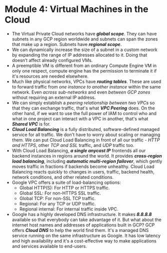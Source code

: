 # Module 4: Virtual Machines in the Cloud

- The Virtual Private Cloud networks have ***global scope***. They can have subnets in any GCP region worldwide and subnets can span the zones that make up a region. Subnets have ***regional scope***.
- We can dynamically increase the size of a subnet in a custom network by expanding the range of IP addresses allocated to it. Doing that doesn’t affect already configured VMs.
- A preemptible VM is different from an ordinary Compute Engine VM in only one respect, compute engine has the permission to terminate it if it's resources are needed elsewhere.
- Much like physical networks, VPCs have ***routing tables***. These are used to forward traffic from *one instance to another instance* within the same network. Even *across sub-networks* and even *between GCP zones* without requiring an external IP address.
- We can simply establish a *peering relationship between two VPCs* so that they can exchange traffic, that's what ***VPC Peering*** does. On the other hand, if we want to use the full power of IAM to control who and what in one project can interact with a VPC in another, that's what ***Shared VPC*** is for.
- ***Cloud Load Balancing*** is a fully distributed, software-defined managed service for all traffic. We don't have to worry about scaling or managing them. We can put Cloud Load Balancing in front of all our traffic - *HTTP and HTTPS*, other *TCP and SSL* traffic, and *UDP* traffic too.
- With Cloud Load Balancing, ***a single anycast IP*** frontends all our backend instances in regions around the world. It provides ***cross-region load balancing***, including ***automatic multi-region failover***, which gently moves traffic in fractions if backends become unhealthy. Cloud Load Balancing reacts quickly to changes in users, traffic, backend health, network conditions, and other related conditions.
- Google VPC offers a suite of load-balancing options:
  - Global HTTP(S): For HTTP or HTTPS traffic.
  - Global SSL: For non-HTTPS SSL traffic.
  - Global TCP: For non-SSL TCP traffic.
  - Regional: For any TCP or UDP traffic.
  - Regional internal: For internal traffic inside VPC.
- Google has a highly developed DNS infrastructure. It makes ***8.8.8.8*** available so that everybody can take advantage of it. But what about the internet host names and addresses of applications built in GCP? GCP offers ***Cloud DNS*** to help the world find them. It's a managed DNS service running on the same infrastructure as Google. It has low latency and high availability and it's a cost-effective way to make applications and services available to end-users.